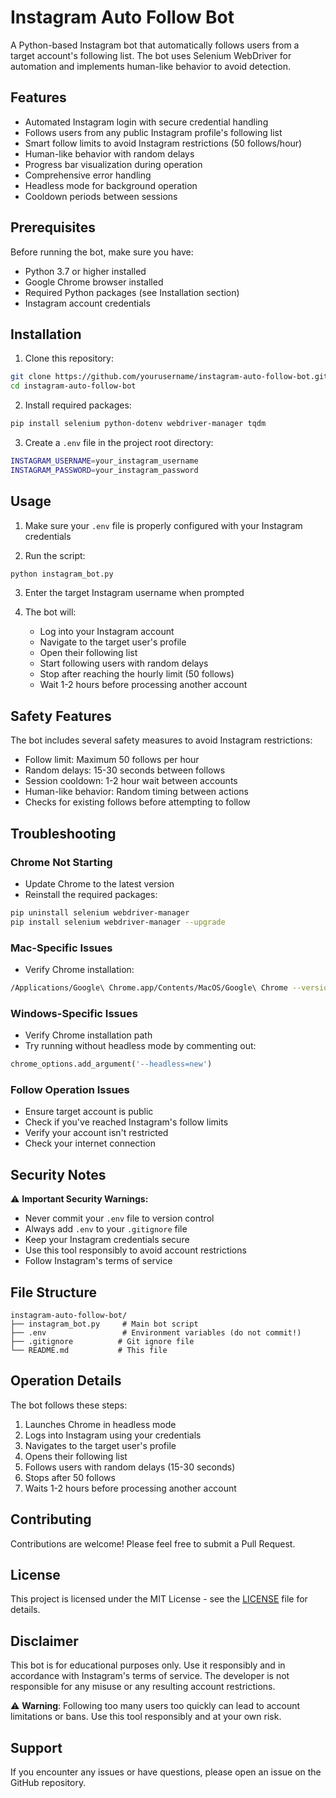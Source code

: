 # Instagram Auto Follow Bot

A Python-based Instagram bot that automatically follows users from a target account's following list. The bot uses Selenium WebDriver for automation and implements human-like behavior to avoid detection.

## Features

- Automated Instagram login with secure credential handling
- Follows users from any public Instagram profile's following list
- Smart follow limits to avoid Instagram restrictions (50 follows/hour)
- Human-like behavior with random delays
- Progress bar visualization during operation
- Comprehensive error handling
- Headless mode for background operation
- Cooldown periods between sessions

## Prerequisites

Before running the bot, make sure you have:

- Python 3.7 or higher installed
- Google Chrome browser installed
- Required Python packages (see Installation section)
- Instagram account credentials

## Installation

1. Clone this repository:

```bash
git clone https://github.com/yourusername/instagram-auto-follow-bot.git
cd instagram-auto-follow-bot
```

2. Install required packages:

```bash
pip install selenium python-dotenv webdriver-manager tqdm
```

3. Create a `.env` file in the project root directory:

```bash
INSTAGRAM_USERNAME=your_instagram_username
INSTAGRAM_PASSWORD=your_instagram_password
```

## Usage

1. Make sure your `.env` file is properly configured with your Instagram credentials

2. Run the script:

```bash
python instagram_bot.py
```

3. Enter the target Instagram username when prompted

4. The bot will:
   - Log into your Instagram account
   - Navigate to the target user's profile
   - Open their following list
   - Start following users with random delays
   - Stop after reaching the hourly limit (50 follows)
   - Wait 1-2 hours before processing another account

## Safety Features

The bot includes several safety measures to avoid Instagram restrictions:

- Follow limit: Maximum 50 follows per hour
- Random delays: 15-30 seconds between follows
- Session cooldown: 1-2 hour wait between accounts
- Human-like behavior: Random timing between actions
- Checks for existing follows before attempting to follow

## Troubleshooting

### Chrome Not Starting

- Update Chrome to the latest version
- Reinstall the required packages:

```bash
pip uninstall selenium webdriver-manager
pip install selenium webdriver-manager --upgrade
```

### Mac-Specific Issues

- Verify Chrome installation:

```bash
/Applications/Google\ Chrome.app/Contents/MacOS/Google\ Chrome --version
```

### Windows-Specific Issues

- Verify Chrome installation path
- Try running without headless mode by commenting out:

```python
chrome_options.add_argument('--headless=new')
```

### Follow Operation Issues

- Ensure target account is public
- Check if you've reached Instagram's follow limits
- Verify your account isn't restricted
- Check your internet connection

## Security Notes

⚠️ **Important Security Warnings:**

- Never commit your `.env` file to version control
- Always add `.env` to your `.gitignore` file
- Keep your Instagram credentials secure
- Use this tool responsibly to avoid account restrictions
- Follow Instagram's terms of service

## File Structure

```
instagram-auto-follow-bot/
├── instagram_bot.py     # Main bot script
├── .env                 # Environment variables (do not commit!)
├── .gitignore          # Git ignore file
└── README.md           # This file
```

## Operation Details

The bot follows these steps:
1. Launches Chrome in headless mode
2. Logs into Instagram using your credentials
3. Navigates to the target user's profile
4. Opens their following list
5. Follows users with random delays (15-30 seconds)
6. Stops after 50 follows
7. Waits 1-2 hours before processing another account

## Contributing

Contributions are welcome! Please feel free to submit a Pull Request.

## License

This project is licensed under the MIT License - see the [LICENSE](LICENSE) file for details.

## Disclaimer

This bot is for educational purposes only. Use it responsibly and in accordance with Instagram's terms of service. The developer is not responsible for any misuse or any resulting account restrictions.

⚠️ **Warning**: Following too many users too quickly can lead to account limitations or bans. Use this tool responsibly and at your own risk.

## Support

If you encounter any issues or have questions, please open an issue on the GitHub repository.
